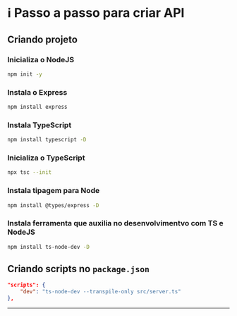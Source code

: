 # ℹ️ Passo a passo para criar API

## Criando projeto
### Inicializa o NodeJS
```bash
npm init -y
```

### Instala o Express
```bash
npm install express
```

### Instala TypeScript
```bash
npm install typescript -D
```

### Inicializa o TypeScript
```bash
npx tsc --init
```

### Instala tipagem para Node
```bash
npm install @types/express -D
```

### Instala ferramenta que auxilia no desenvolvimentvo com TS e NodeJS
```bash
npm install ts-node-dev -D
```

## Criando scripts no ``package.json``
```json
"scripts": {
    "dev": "ts-node-dev --transpile-only src/server.ts"
},
```
---

